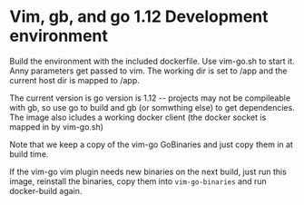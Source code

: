 # Vim, gb, and go 1.12 Development environment

Build the environment with the included dockerfile. Use vim-go.sh to start it. Anny parameters get passed
to vim. The working dir is set to /app and the current host dir is mapped to /app.

The current version is go version is 1.12 -- projects  may not be compileable with gb, so use go to build and gb (or somwthing else)
to get dependencies. The image also icludes a working docker client (the docker socket is mapped in by vim-go.sh)

Note that we keep a copy of the vim-go GoBinaries and just copy them in at build time. 

If the vim-go vim plugin needs new binaries on the next build,
just run this image, reinstall the binaries, copy them into `vim-go-binaries` and run docker-build again.


